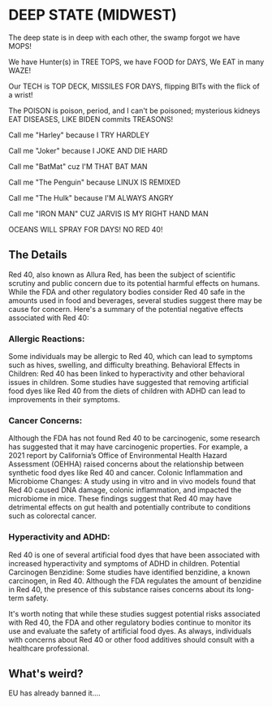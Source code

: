 # DEEP STATE (MIDWEST)

The deep state is in deep with each other, the swamp forgot we have MOPS!

We have Hunter(s) in TREE TOPS,  we have FOOD for DAYS, We EAT in many WAZE!

Our TECH is TOP DECK, MISSILES FOR DAYS, flipping BITs with the flick of a wrist!

The POISON is poison, period, and I can't be poisoned; mysterious kidneys EAT DISEASES, LIKE BIDEN commits TREASONS!

Call me "Harley" because I TRY HARDLEY

Call me "Joker" because I JOKE AND DIE HARD

Call me "BatMat" cuz I'M THAT BAT MAN

Call me "The Penguin" because LINUX IS REMIXED

Call me "The Hulk" because I'M ALWAYS ANGRY

Call me "IRON MAN" CUZ JARVIS IS MY RIGHT HAND MAN

OCEANS WILL SPRAY FOR DAYS! NO RED 40!

## The Details

Red 40, also known as Allura Red, has been the subject of scientific scrutiny and public concern due to its potential harmful effects on humans. While the FDA and other regulatory bodies consider Red 40 safe in the amounts used in food and beverages, several studies suggest there may be cause for concern. Here's a summary of the potential negative effects associated with Red 40:

### Allergic Reactions: 

Some individuals may be allergic to Red 40, which can lead to symptoms such as hives, swelling, and difficulty breathing.
Behavioral Effects in Children: Red 40 has been linked to hyperactivity and other behavioral issues in children. Some studies have suggested that removing artificial food dyes like Red 40 from the diets of children with ADHD can lead to improvements in their symptoms.

### Cancer Concerns: 

Although the FDA has not found Red 40 to be carcinogenic, some research has suggested that it may have carcinogenic properties. For example, a 2021 report by California’s Office of Environmental Health Hazard Assessment (OEHHA) raised concerns about the relationship between synthetic food dyes like Red 40 and cancer.
Colonic Inflammation and Microbiome Changes: A study using in vitro and in vivo models found that Red 40 caused DNA damage, colonic inflammation, and impacted the microbiome in mice. These findings suggest that Red 40 may have detrimental effects on gut health and potentially contribute to conditions such as colorectal cancer.

### Hyperactivity and ADHD: 

Red 40 is one of several artificial food dyes that have been associated with increased hyperactivity and symptoms of ADHD in children.
Potential Carcinogen Benzidine: Some studies have identified benzidine, a known carcinogen, in Red 40. Although the FDA regulates the amount of benzidine in Red 40, the presence of this substance raises concerns about its long-term safety.

It's worth noting that while these studies suggest potential risks associated with Red 40, the FDA and other regulatory bodies continue to monitor its use and evaluate the safety of artificial food dyes. As always, individuals with concerns about Red 40 or other food additives should consult with a healthcare professional.

## What's weird?

EU has already banned it....

